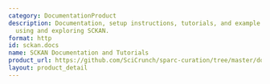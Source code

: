 ```yaml
---
category: DocumentationProduct
description: Documentation, setup instructions, tutorials, and example queries for
  using and exploring SCKAN.
format: http
id: sckan.docs
name: SCKAN Documentation and Tutorials
product_url: https://github.com/SciCrunch/sparc-curation/tree/master/docs/sckan
layout: product_detail
---
```

